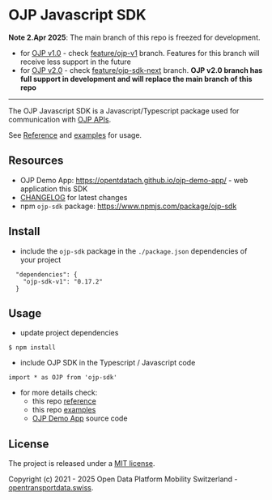 # OJP Javascript SDK

**Note 2.Apr 2025**: The main branch of this repo is freezed for development.

- for [OJP v1.0](https://opentransportdata.swiss/en/cookbook/open-journey-planner-ojp/) - check [feature/ojp-v1](https://github.com/openTdataCH/ojp-js/tree/feature/ojp-v1) branch. Features for this branch will receive less support in the future
- for [OJP v2.0](https://opentransportdata.swiss/en/cookbook/open-journey-planner-ojp/) - check [feature/ojp-sdk-next](https://github.com/openTdataCH/ojp-js/tree/feature/ojp-sdk-next) branch. **OJP v2.0 branch has full support in development and will replace the main branch of this repo**

----

The OJP Javascript SDK is a Javascript/Typescript package used for communication with [OJP APIs](https://opentransportdata.swiss/en/cookbook/open-journey-planner-ojp/).

See [Reference](./docs/reference.md) and [examples](./examples/) for usage.

## Resources

- OJP Demo App: https://opentdatach.github.io/ojp-demo-app/ - web application this SDK
- [CHANGELOG](./CHANGELOG.md) for latest changes
- npm `ojp-sdk` package: https://www.npmjs.com/package/ojp-sdk

## Install

- include the `ojp-sdk` package in the `./package.json` dependencies of your project 
```
  "dependencies": {
    "ojp-sdk-v1": "0.17.2"
  }
```

## Usage

- update project dependencies
```
$ npm install
```

- include OJP SDK in the Typescript / Javascript code
```
import * as OJP from 'ojp-sdk'
```

- for more details check:
  - this repo [reference](./docs/reference.md)
  - this repo [examples](./examples/)
  - [OJP Demo App](https://github.com/openTdataCH/ojp-demo-app-src) source code

## License

The project is released under a [MIT license](./LICENSE).

Copyright (c) 2021 - 2025 Open Data Platform Mobility Switzerland - [opentransportdata.swiss](https://opentransportdata.swiss/en/).

